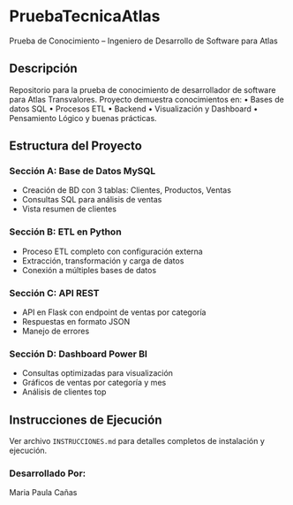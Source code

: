 # PruebaTecnicaAtlas
Prueba de Conocimiento – Ingeniero de Desarrollo de Software para Atlas

## Descripción
Repositorio para la prueba de conocimiento de desarrollador de software para Atlas Transvalores. Proyecto demuestra conocimientos en:
• Bases de datos SQL
• Procesos ETL 
• Backend
• Visualización y Dashboard
• Pensamiento Lógico y buenas prácticas.

## Estructura del Proyecto

### Sección A: Base de Datos MySQL
- Creación de BD con 3 tablas: Clientes, Productos, Ventas
- Consultas SQL para análisis de ventas
- Vista resumen de clientes

### Sección B: ETL en Python
- Proceso ETL completo con configuración externa
- Extracción, transformación y carga de datos
- Conexión a múltiples bases de datos

### Sección C: API REST
- API en Flask con endpoint de ventas por categoría
- Respuestas en formato JSON
- Manejo de errores

### Sección D: Dashboard Power BI
- Consultas optimizadas para visualización
- Gráficos de ventas por categoría y mes
- Análisis de clientes top

## Instrucciones de Ejecución
Ver archivo `INSTRUCCIONES.md` para detalles completos de instalación y ejecución.

### Desarrollado Por: 
Maria Paula Cañas




